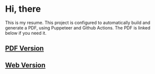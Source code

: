 # Hi, there

This is my resume. This project is configured to automatically build and generate a PDF, using Puppeteer and Github Actions. The PDF is linked below if you need it.

## [PDF Version](https://github.com/DevinClark/devinclark.github.com/blob/master/devin-clark-resume.pdf)
## [Web Version](https://devinclark.github.io)